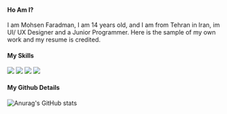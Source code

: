 #### Ho Am I?
I am Mohsen Faradman, I am 14 years old, and I am from Tehran in Iran, im UI/ UX Designer and a Junior Programmer. Here is the sample of my own work and my resume is credited.

#### My Skills
![](https://img.shields.io/badge/HTML-90-red?style=flat-square&logo=html5&logoColor=white)
![](https://img.shields.io/badge/CSS-85-informational?style=flat-square&logo=css3&logoColor=white)
![](https://img.shields.io/badge/PhotoShop-60-blue?style=flat-square&logo=adobe-photoshop&logoColor=white)
![](https://img.shields.io/badge/Javascript-Learning-yellow?style=flat-square&logo=javascript&logoColor=white)

#### My Github Details
![Anurag's GitHub stats](https://github-readme-stats.vercel.app/api?username=mohsen-farzadmanesh&show_icons=true)
